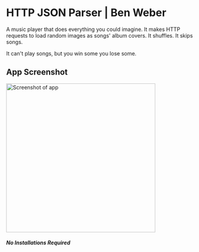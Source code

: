 # **HTTP JSON Parser** | Ben Weber
A music player that does everything you could imagine. It makes HTTP requests to load random images as songs' album covers. It shuffles. It skips songs.

It can't play songs, but you win some you lose some.

## App Screenshot
<image src="./json-parser.png" alt="Screenshot of app" width=400/>


##### _No Installations Required_
